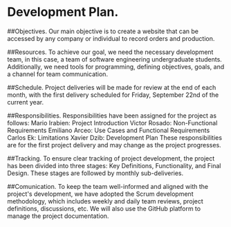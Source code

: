 # Development Plan.
##Objectives.
Our main objective is to create a website that can be accessed by any company or individual to record orders and production.

##Resources.
To achieve our goal, we need the necessary development team, in this case, a team of software engineering undergraduate students. Additionally, we need tools for programming, defining objectives, goals, and a channel for team communication.

##Schedule.
Project deliveries will be made for review at the end of each month, with the first delivery scheduled for Friday, September 22nd of the current year.

##Responsibilities.
Responsibilities have been assigned for the project as follows:
Mario Irabien: Project Introduction
Victor Rosado: Non-Functional Requirements
Emiliano Arceo: Use Cases and Functional Requirements
Carlos Ek: Limitations
Xavier Dzib: Development Plan
These responsibilities are for the first project delivery and may change as the project progresses.

##Tracking.
To ensure clear tracking of project development, the project has been divided into three stages: Key Definitions, Functionality, and Final Design. These stages are followed by monthly sub-deliveries.

##Comunication.
To keep the team well-informed and aligned with the project's development, we have adopted the Scrum development methodology, which includes weekly and daily team reviews, project definitions, discussions, etc. We will also use the GitHub platform to manage the project documentation.
